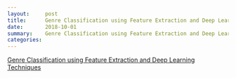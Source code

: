 ```yaml
---
layout:     post
title:      Genre Classification using Feature Extraction and Deep Learning Techniques
date:       2018-10-01 
summary:    Genre Classification using Feature Extraction and Deep Learning Techniques
categories: 
---
```


[Genre Classification using Feature Extraction and Deep Learning Techniques](https://ieeexplore.ieee.org/abstract/document/8573325)
